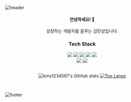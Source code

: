 ![header](https://capsule-render.vercel.app/api?type=waving&color=gradient&height=300&section=header&text=kms1234567&fontAlignY=40&fontSize=100&desc=ꉂꉂ(ᵔᗜᵔ*)&descAlignY=65&animation=twinkling)


<div align="center">
  <h4>안녕하세요! 👋</h4>
  성장하는 개발자를 꿈꾸는 김민성입니다.

  <h3>Tech Stack</h3>
  <div class="stack">
    <a href="#"><img src="https://img.shields.io/badge/JavaScript-F7DF1E?style=flat&logo=JavaScript&logoColor=black"/></a>
  <a href="#"><img src="https://img.shields.io/badge/CSS-1572B6?style=flat&logo=CSS3&logoColor=white"/></a>
  <a href="#"><img src="https://img.shields.io/badge/React-61DAFB?style=flat&logo=React&logoColor=white"/></a>
  <a href="#"><img src="https://img.shields.io/badge/Node.js-339933?style=flat&logo=node-dot-js&logoColor=white"/></a>
  <a href="#"><img src="https://img.shields.io/badge/Python-3766AB?style=flat&logo=Python&logoColor=white"/></a>
  <br />
  <a href="#"><img src="https://img.shields.io/badge/MySQL-4479A1?style=flat&logo=MySQL&logoColor=white"/></a>
  <a href="#"><img src="https://img.shields.io/badge/Git-F05032?style=flat&logo=Git&logoColor=white"/></a>
	</div>
 <br />

  ![kms1234567's GitHub stats](https://github-readme-stats.vercel.app/api?username=kms1234567&show_icons=true&theme=highcontrast)
  [![Top Langs](https://github-readme-stats.vercel.app/api/top-langs/?username=kms1234567&layout=compact&theme=great-gatsby&langs_count=6)](https://github.com/anuraghazra/github-readme-stats)


  <br />

</div>


![footer](https://capsule-render.vercel.app/api?section=footer&type=waving&color=e2e4e3&height=130)
